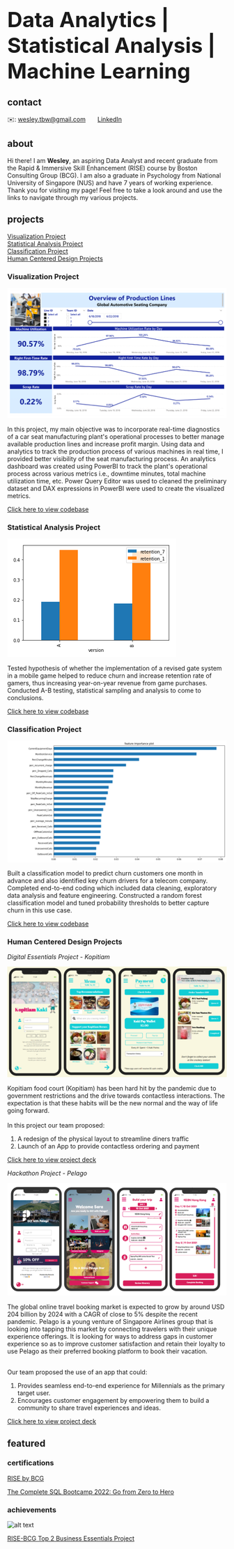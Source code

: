 # <font size="14">**Data Analytics | Statistical Analysis | Machine Learning**</font>    

## **contact**

✉️: wesley.tbw@gmail.com
&nbsp;&nbsp;&nbsp;&nbsp;&nbsp; [LinkedIn](https://www.linkedin.com/in/wesley-teo-bw/) 

## **about**

Hi there! I am __Wesley__, an aspiring Data Analyst and recent graduate from the Rapid & Immersive Skill Enhancement (RISE) course by Boston Consulting Group (BCG). I am also a graduate in Psychology from National University of Singapore (NUS) and have 7 years of working experience. Thank you for visiting my page! Feel free to take a look around and use the links to navigate through my various projects.

## **projects**

[Visualization Project](#visualization-project) <br>
[Statistical Analysis Project](#statistical-analysis-project) <br>
[Classification Project](#classification-project) <br>
[Human Centered Design Projects](#human-centered-design-projects) <br>

### <b>Visualization Project</b>
![alt text](https://raw.githubusercontent.com/rice-coder/projects/main/visualization-project-1/visualization-project-Wesley_Teo.png)

In this project, my main objective was to incorporate real-time diagnostics of a car seat manufacturing plant's operational processes to better manage available production lines and increase profit margin. Using data and analytics to track the production process of various machines in real time, I provided better visibility of the seat manufacturing process. An analytics dashboard was created using PowerBI to track the plant's operational process across various metrics i.e., downtime minutes, total machine utilization time, etc. Power Query Editor was used to cleaned the preliminary dataset and DAX expressions in PowerBI were used to create the visualized metrics.

[Click here to view codebase](https://github.com/rice-coder/projects/tree/main/visualization-project-1)

### <b>Statistical Analysis Project</b>
![alt text](https://raw.githubusercontent.com/rice-coder/projects/main/statistical-analysis-project-1/mp2_plot.png)

Tested hypothesis of whether the implementation of a revised gate system in a mobile game helped to reduce churn and increase retention rate of gamers, thus increasing year-on-year revenue from game purchases. Conducted A-B testing, statistical sampling and analysis to come to conclusions.

[Click here to view codebase](https://github.com/rice-coder/projects/tree/main/statistical-analysis-project-1)

### <b>Classification Project</b>
![alt text](https://raw.githubusercontent.com/rice-coder/projects/main/classification-project-1/classifproj.png)

Built a classification model to predict churn customers one month in advance and also identified key churn drivers for a telecom company. Completed end-to-end coding which included data cleaning, exploratory data analysis and feature engineering. Constructed a random forest classification model and tuned probability thresholds to better capture churn in this use case.

[Click here to view codebase](https://github.com/rice-coder/projects/tree/main/classification-project-1)

### <b>Human Centered Design Projects</b>

<em> Digital Essentials Project - Kopitiam </em>

![alt text](https://raw.githubusercontent.com/rice-coder/projects/main/hcd-projects/digital-essentials-kopitiam/degp-kopitiam.png)

Kopitiam food court (Kopitiam) has been hard hit by the pandemic due to 
government restrictions and the drive towards contactless interactions. The 
expectation is that these habits will be the new normal and the way of life 
going forward. <br><br>
In this project our team proposed:<br>
1. A redesign of the physical layout to streamline diners traffic<br>
2. Launch of an App to provide contactless ordering and payment<br>

[Click here to view project deck](https://github.com/rice-coder/projects/tree/main/hcd-projects/digital-essentials-kopitiam)

<em> Hackathon Project - Pelago </em>
  
![alt text](https://raw.githubusercontent.com/rice-coder/projects/main/hcd-projects/hackathon-pelago/hackathon-pelago.png)

The global online travel booking market is expected to grow by around USD 204 billion by 2024 with a CAGR of close to 5% despite the 
recent pandemic. Pelago is a young venture of Singapore Airlines group that is looking into tapping this market by connecting travelers 
with their unique experience offerings. It is looking for ways to address gaps in customer experience so as to improve customer satisfaction and retain their loyalty to use 
Pelago as their preferred booking platform to book their vacation. <br><br>

Our team proposed the use of an app that could:<br>
1. Provides seamless end-to-end experience for Millennials as the primary target user.<br> 
2. Encourages customer engagement by empowering them to build a community to share travel experiences and ideas.<br>

[Click here to view project deck](https://github.com/rice-coder/projects/tree/main/hcd-projects/hackathon-pelago)

## **featured**

### certifications

[RISE by BCG](https://www.linkedin.com/company/rise-by-digitalbcg-academy/)<br>

[ The Complete SQL Bootcamp 2022: Go from Zero to Hero](https://www.udemy.com/certificate/UC-3a8820a7-7730-4d39-8232-89d3dd427b08/)


### **achievements**

![alt text](https://images.credly.com/size/340x340/images/cf29c075-cf8d-463d-a94c-311d9beca898/BEGP.PNG)

[RISE-BCG Top 2 Business Essentials Project](https://www.credly.com/badges/c1312155-76ea-4e80-bcb6-709f5b8d7326?source=linked_in_profile)
